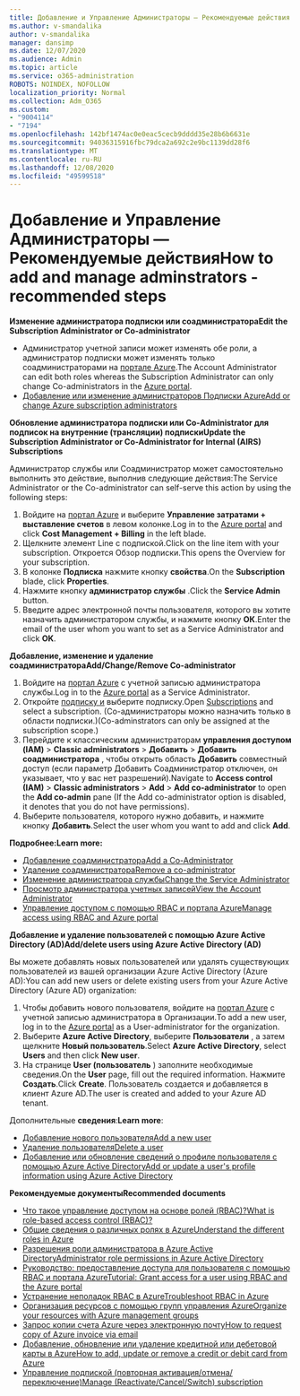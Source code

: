 ```yaml
---
title: Добавление и Управление Администраторы — Рекомендуемые действия
ms.author: v-smandalika
author: v-smandalika
manager: dansimp
ms.date: 12/07/2020
ms.audience: Admin
ms.topic: article
ms.service: o365-administration
ROBOTS: NOINDEX, NOFOLLOW
localization_priority: Normal
ms.collection: Adm_O365
ms.custom:
- "9004114"
- "7194"
ms.openlocfilehash: 142bf1474ac0e0eac5cecb9dddd35e28b6b6631e
ms.sourcegitcommit: 94036315916fbc79dca2a692c2e9bc1139dd28f6
ms.translationtype: MT
ms.contentlocale: ru-RU
ms.lasthandoff: 12/08/2020
ms.locfileid: "49599518"
---
```

# <a name="how-to-add-and-manage-adminstrators---recommended-steps"></a><span data-ttu-id="7b6a8-102">Добавление и Управление Администраторы — Рекомендуемые действия</span><span class="sxs-lookup"><span data-stu-id="7b6a8-102">How to add and manage adminstrators - recommended steps</span></span>

<span data-ttu-id="7b6a8-103">**Изменение администратора подписки или соадминистратора**</span><span class="sxs-lookup"><span data-stu-id="7b6a8-103">**Edit the Subscription Administrator or Co-administrator**</span></span>

- <span data-ttu-id="7b6a8-104">Администратор учетной записи может изменять обе роли, а администратор подписки может изменять только соадминистраторами на [портале Azure](https://ms.portal.azure.com/#home).</span><span class="sxs-lookup"><span data-stu-id="7b6a8-104">The Account Administrator can edit both roles whereas the Subscription Administrator can only change Co-administrators in the [Azure portal](https://ms.portal.azure.com/#home).</span></span>
- [<span data-ttu-id="7b6a8-105">Добавление или изменение администраторов Подписки Azure</span><span class="sxs-lookup"><span data-stu-id="7b6a8-105">Add or change Azure subscription administrators</span></span>](https://docs.microsoft.com/azure/cost-management-billing/manage/add-change-subscription-administrator)

<span data-ttu-id="7b6a8-106">**Обновление администратора подписки или Co-Administrator для подписок на внутренние (трансляции) подписки**</span><span class="sxs-lookup"><span data-stu-id="7b6a8-106">**Update the Subscription Administrator or Co-Administrator for Internal (AIRS) Subscriptions**</span></span>

<span data-ttu-id="7b6a8-107">Администратор службы или Соадминистратор может самостоятельно выполнить это действие, выполнив следующие действия:</span><span class="sxs-lookup"><span data-stu-id="7b6a8-107">The Service Administrator or the Co-administrator can self-serve this action by using the following steps:</span></span>

1. <span data-ttu-id="7b6a8-108">Войдите на [портал Azure](https://ms.portal.azure.com/#home) и выберите **Управление затратами + выставление счетов** в левом колонке.</span><span class="sxs-lookup"><span data-stu-id="7b6a8-108">Log in to the [Azure portal](https://ms.portal.azure.com/#home) and click **Cost Management + Billing** in the left blade.</span></span>
2. <span data-ttu-id="7b6a8-109">Щелкните элемент Line с подпиской.</span><span class="sxs-lookup"><span data-stu-id="7b6a8-109">Click on the line item with your subscription.</span></span> <span data-ttu-id="7b6a8-110">Откроется Обзор подписки.</span><span class="sxs-lookup"><span data-stu-id="7b6a8-110">This opens the Overview for your subscription.</span></span>
3. <span data-ttu-id="7b6a8-111">В колонке **Подписка** нажмите кнопку **свойства**.</span><span class="sxs-lookup"><span data-stu-id="7b6a8-111">On the **Subscription** blade, click **Properties**.</span></span> 
4. <span data-ttu-id="7b6a8-112">Нажмите кнопку **администратор службы** .</span><span class="sxs-lookup"><span data-stu-id="7b6a8-112">Click the **Service Admin** button.</span></span>
5. <span data-ttu-id="7b6a8-113">Введите адрес электронной почты пользователя, которого вы хотите назначить администратором службы, и нажмите кнопку **ОК**.</span><span class="sxs-lookup"><span data-stu-id="7b6a8-113">Enter the email of the user whom you want to set as a Service Administrator and click **OK**.</span></span>

<span data-ttu-id="7b6a8-114">**Добавление, изменение и удаление соадминистратора**</span><span class="sxs-lookup"><span data-stu-id="7b6a8-114">**Add/Change/Remove Co-administrator**</span></span>

1. <span data-ttu-id="7b6a8-115">Войдите на [портал Azure](https://ms.portal.azure.com/#home) с учетной записью администратора службы.</span><span class="sxs-lookup"><span data-stu-id="7b6a8-115">Log in to the [Azure portal](https://ms.portal.azure.com/#home) as a Service Administrator.</span></span>
2. <span data-ttu-id="7b6a8-116">Откройте [подписку и](https://ms.portal.azure.com/#blade/Microsoft_Azure_Billing/SubscriptionsBlade) выберите подписку.</span><span class="sxs-lookup"><span data-stu-id="7b6a8-116">Open [Subscriptions](https://ms.portal.azure.com/#blade/Microsoft_Azure_Billing/SubscriptionsBlade) and select a subscription.</span></span> <span data-ttu-id="7b6a8-117">(Co-администраторы можно назначить только в области подписки.)</span><span class="sxs-lookup"><span data-stu-id="7b6a8-117">(Co-adminstrators can only be assigned at the subscription scope.)</span></span>
3. <span data-ttu-id="7b6a8-118">Перейдите к классическим администраторам **управления доступом (IAM)**  >  **Classic administrators**  >  **Добавить**  >  **Добавить соадминистратора** , чтобы открыть область **Добавить** совместный доступ (если параметр Добавить Соадминистратор отключен, он указывает, что у вас нет разрешений).</span><span class="sxs-lookup"><span data-stu-id="7b6a8-118">Navigate to **Access control (IAM)** > **Classic administrators** > **Add** > **Add co-administrator** to open the **Add co-admin** pane (If the Add co-administrator option is disabled, it denotes that you do not have permissions).</span></span>
4. <span data-ttu-id="7b6a8-119">Выберите пользователя, которого нужно добавить, и нажмите кнопку **Добавить**.</span><span class="sxs-lookup"><span data-stu-id="7b6a8-119">Select the user whom you want to add and click **Add**.</span></span>

<span data-ttu-id="7b6a8-120">**Подробнее:**</span><span class="sxs-lookup"><span data-stu-id="7b6a8-120">**Learn more:**</span></span>
- [<span data-ttu-id="7b6a8-121">Добавление соадминистратора</span><span class="sxs-lookup"><span data-stu-id="7b6a8-121">Add a Co-Administrator</span></span>](https://docs.microsoft.com/azure/role-based-access-control/classic-administrators)
- [<span data-ttu-id="7b6a8-122">Удаление соадминистратора</span><span class="sxs-lookup"><span data-stu-id="7b6a8-122">Remove a co-administrator</span></span>](https://docs.microsoft.com/azure/role-based-access-control/classic-administrators)
- [<span data-ttu-id="7b6a8-123">Изменение администратора службы</span><span class="sxs-lookup"><span data-stu-id="7b6a8-123">Change the Service Administrator</span></span>](https://docs.microsoft.com/azure/role-based-access-control/classic-administrators)
- [<span data-ttu-id="7b6a8-124">Просмотр администратора учетных записей</span><span class="sxs-lookup"><span data-stu-id="7b6a8-124">View the Account Administrator</span></span>](https://docs.microsoft.com/azure/role-based-access-control/classic-administrators)
- [<span data-ttu-id="7b6a8-125">Управление доступом с помощью RBAC и портала Azure</span><span class="sxs-lookup"><span data-stu-id="7b6a8-125">Manage access using RBAC and Azure portal</span></span>](https://docs.microsoft.com/azure/role-based-access-control/role-assignments-portal)

<span data-ttu-id="7b6a8-126">**Добавление и удаление пользователей с помощью Azure Active Directory (AD)**</span><span class="sxs-lookup"><span data-stu-id="7b6a8-126">**Add/delete users using Azure Active Directory (AD)**</span></span>

<span data-ttu-id="7b6a8-127">Вы можете добавлять новых пользователей или удалять существующих пользователей из вашей организации Azure Active Directory (Azure AD):</span><span class="sxs-lookup"><span data-stu-id="7b6a8-127">You can add new users or delete existing users from your Azure Active Directory (Azure AD) organization:</span></span>

1. <span data-ttu-id="7b6a8-128">Чтобы добавить нового пользователя, войдите на [портал Azure](https://ms.portal.azure.com/#home) с учетной записью администратора в Организации.</span><span class="sxs-lookup"><span data-stu-id="7b6a8-128">To add a new user, log in to the [Azure portal](https://ms.portal.azure.com/#home) as a User-administrator for the organization.</span></span>
2. <span data-ttu-id="7b6a8-129">Выберите **Azure Active Directory**, выберите **Пользователи** , а затем щелкните **Новый пользователь**.</span><span class="sxs-lookup"><span data-stu-id="7b6a8-129">Select **Azure Active Directory**, select **Users** and then click **New user**.</span></span>
3. <span data-ttu-id="7b6a8-130">На странице **User (пользователь** ) заполните необходимые сведения.</span><span class="sxs-lookup"><span data-stu-id="7b6a8-130">On the **User** page, fill out the required information.</span></span> <span data-ttu-id="7b6a8-131">Нажмите **Создать**.</span><span class="sxs-lookup"><span data-stu-id="7b6a8-131">Click **Create**.</span></span> <span data-ttu-id="7b6a8-132">Пользователь создается и добавляется в клиент Azure AD.</span><span class="sxs-lookup"><span data-stu-id="7b6a8-132">The user is created and added to your Azure AD tenant.</span></span>

<span data-ttu-id="7b6a8-133">Дополнительные **сведения**:</span><span class="sxs-lookup"><span data-stu-id="7b6a8-133">**Learn more**:</span></span>

- [<span data-ttu-id="7b6a8-134">Добавление нового пользователя</span><span class="sxs-lookup"><span data-stu-id="7b6a8-134">Add a new user</span></span>](https://docs.microsoft.com/azure/active-directory/fundamentals/add-users-azure-active-directory)
- [<span data-ttu-id="7b6a8-135">Удаление пользователя</span><span class="sxs-lookup"><span data-stu-id="7b6a8-135">Delete a user</span></span>](https://docs.microsoft.com/azure/active-directory/fundamentals/add-users-azure-active-directory)
- [<span data-ttu-id="7b6a8-136">Добавление или обновление сведений о профиле пользователя с помощью Azure Active Directory</span><span class="sxs-lookup"><span data-stu-id="7b6a8-136">Add or update a user's profile information using Azure Active Directory</span></span>](https://docs.microsoft.com/azure/active-directory/fundamentals/active-directory-users-profile-azure-portal)

<span data-ttu-id="7b6a8-137">**Рекомендуемые документы**</span><span class="sxs-lookup"><span data-stu-id="7b6a8-137">**Recommended documents**</span></span>

- [<span data-ttu-id="7b6a8-138">Что такое управление доступом на основе ролей (RBAC)?</span><span class="sxs-lookup"><span data-stu-id="7b6a8-138">What is role-based access control (RBAC)?</span></span>](https://docs.microsoft.com/azure/role-based-access-control/overview)
- [<span data-ttu-id="7b6a8-139">Общие сведения о различных ролях в Azure</span><span class="sxs-lookup"><span data-stu-id="7b6a8-139">Understand the different roles in Azure</span></span>](https://docs.microsoft.com/azure/role-based-access-control/rbac-and-directory-admin-roles)
- [<span data-ttu-id="7b6a8-140">Разрешения роли администратора в Azure Active Directory</span><span class="sxs-lookup"><span data-stu-id="7b6a8-140">Administrator role permissions in Azure Active Directory</span></span>](https://docs.microsoft.com/azure/active-directory/roles/permissions-reference)
- [<span data-ttu-id="7b6a8-141">Руководство: предоставление доступа для пользователя с помощью RBAC и портала Azure</span><span class="sxs-lookup"><span data-stu-id="7b6a8-141">Tutorial: Grant access for a user using RBAC and the Azure portal</span></span>](https://docs.microsoft.com/azure/role-based-access-control/quickstart-assign-role-user-portal)
- [<span data-ttu-id="7b6a8-142">Устранение неполадок RBAC в Azure</span><span class="sxs-lookup"><span data-stu-id="7b6a8-142">Troubleshoot RBAC in Azure</span></span>](https://docs.microsoft.com/azure/role-based-access-control/troubleshooting)
- [<span data-ttu-id="7b6a8-143">Организация ресурсов с помощью групп управления Azure</span><span class="sxs-lookup"><span data-stu-id="7b6a8-143">Organize your resources with Azure management groups</span></span>](https://docs.microsoft.com/azure/governance/management-groups/overview)
- [<span data-ttu-id="7b6a8-144">Запрос копии счета Azure через электронную почту</span><span class="sxs-lookup"><span data-stu-id="7b6a8-144">How to request copy of Azure invoice via email</span></span>](https://azure.microsoft.com/en-us/blog/azure-email-invoices/)
- [<span data-ttu-id="7b6a8-145">Добавление, обновление или удаление кредитной или дебетовой карты в Azure</span><span class="sxs-lookup"><span data-stu-id="7b6a8-145">How to add, update or remove a credit or debit card from Azure</span></span>](https://docs.microsoft.com/azure/cost-management-billing/manage/change-credit-card)
- [<span data-ttu-id="7b6a8-146">Управление подпиской (повторная активация/отмена/переключение)</span><span class="sxs-lookup"><span data-stu-id="7b6a8-146">Manage (Reactivate/Cancel/Switch) subscription</span></span>](https://docs.microsoft.com/azure/cost-management-billing/manage/subscription-disabled)




